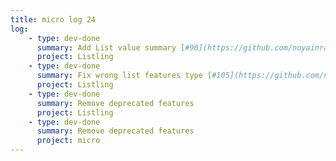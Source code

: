 ```yaml
---
title: micro log 24
log:
    - type: dev-done
      summary: Add List value summary [#90](https://github.com/noyainrain/listling/issues/90)
      project: Listling
    - type: dev-done
      summary: Fix wrong list features type [#105](https://github.com/noyainrain/listling/issues/105)
      project: Listling
    - type: dev-done
      summary: Remove deprecated features
      project: Listling
    - type: dev-done
      summary: Remove deprecated features
      project: micro
---
```

